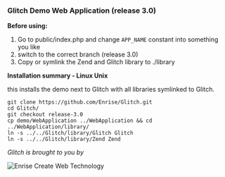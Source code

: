 ### Glitch Demo Web Application (release 3.0)

**Before using:**

1.   Go to public/index.php and change ``APP_NAME`` constant into something you like
2.   switch to the correct branch (release 3.0)
3.   Copy or symlink the Zend and Glitch library to ./library

**Installation summary - Linux Unix**

this installs the demo next to Glitch with all libraries symlinked to Glitch.


```
git clone https://github.com/Enrise/Glitch.git
cd Glitch/
git checkout release-3.0
cp demo/WebApplication ../WebApplication && cd ../WebApplication/library/
ln -s ../../Glitch/library/Glitch Glitch
ln -s ../../Glitch/library/Zend Zend
```


*Glitch is brought to you by*

![Enrise Create Web Technology ](http://www.enrise.com/enrise-creative-web-technology.gif)

